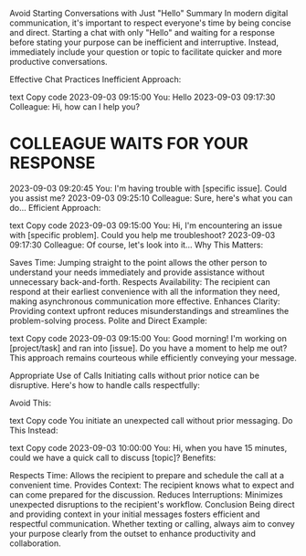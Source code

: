Avoid Starting Conversations with Just "Hello"
Summary
In modern digital communication, it's important to respect everyone's time by being concise and direct. Starting a chat with only "Hello" and waiting for a response before stating your purpose can be inefficient and interruptive. Instead, immediately include your question or topic to facilitate quicker and more productive conversations.

Effective Chat Practices
Inefficient Approach:

text
Copy code
2023-09-03 09:15:00 You: Hello
2023-09-03 09:17:30 Colleague: Hi, how can I help you?
# COLLEAGUE WAITS FOR YOUR RESPONSE
2023-09-03 09:20:45 You: I'm having trouble with [specific issue]. Could you assist me?
2023-09-03 09:25:10 Colleague: Sure, here's what you can do...
Efficient Approach:

text
Copy code
2023-09-03 09:15:00 You: Hi, I'm encountering an issue with [specific problem]. Could you help me troubleshoot?
2023-09-03 09:17:30 Colleague: Of course, let's look into it...
Why This Matters:

Saves Time: Jumping straight to the point allows the other person to understand your needs immediately and provide assistance without unnecessary back-and-forth.
Respects Availability: The recipient can respond at their earliest convenience with all the information they need, making asynchronous communication more effective.
Enhances Clarity: Providing context upfront reduces misunderstandings and streamlines the problem-solving process.
Polite and Direct Example:

text
Copy code
2023-09-03 09:15:00 You: Good morning! I'm working on [project/task] and ran into [issue]. Do you have a moment to help me out?
This approach remains courteous while efficiently conveying your message.

Appropriate Use of Calls
Initiating calls without prior notice can be disruptive. Here's how to handle calls respectfully:

Avoid This:

text
Copy code
You initiate an unexpected call without prior messaging.
Do This Instead:

text
Copy code
2023-09-03 10:00:00 You: Hi, when you have 15 minutes, could we have a quick call to discuss [topic]?
Benefits:

Respects Time: Allows the recipient to prepare and schedule the call at a convenient time.
Provides Context: The recipient knows what to expect and can come prepared for the discussion.
Reduces Interruptions: Minimizes unexpected disruptions to the recipient's workflow.
Conclusion
Being direct and providing context in your initial messages fosters efficient and respectful communication. Whether texting or calling, always aim to convey your purpose clearly from the outset to enhance productivity and collaboration.
